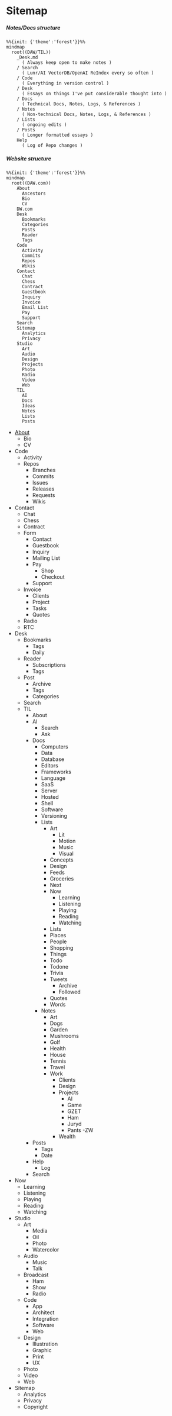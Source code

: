 # Sitemap

##### Notes/Docs structure

```mermaid
%%{init: {'theme':'forest'}}%%
mindmap
  root((DAW/TIL))
    _Desk.md
      ( Always keep open to make notes )
    / Search
      ( Lunr/AI VectorDB/OpenAI ReIndex every so often )
    / Code
      ( Everything in version control )
    / Desk
      ( Essays on things I've put considerable thought into )
    / Docs
      ( Technical Docs, Notes, Logs, & References )
    / Notes
      ( Non-technical Docs, Notes, Logs, & References )
    / Lists
      ( ongoing edits )
    / Posts
      ( Longer formatted essays )
    Help
      ( Log of Repo changes )
```

##### Website structure

```mermaid
%%{init: {'theme':'forest'}}%%
mindmap
  root((DAW.com))
    About
      Ancestors
      Bio
      CV
    DW.com
    Desk
      Bookmarks
      Categories
      Posts
      Reader
      Tags
    Code
      Activity
      Commits
      Repos
      Wikis
    Contact
      Chat
      Chess
      Contract
      Guestbook
      Inquiry
      Invoice
      Email List
      Pay
      Support
    Search
    Sitemap
      Analytics
      Privacy
    Studio
      Art
      Audio
      Design
      Projects
      Photo
      Radio
      Video
      Web
    TIL
      AI
      Docs
      Ideas
      Notes
      Lists
      Posts
```


- [About](https://davidawindham.com/about/)
  - Bio
  - CV
- Code
  - Activity
  - Repos
    - Branches
    - Commits
    - Issues
    - Releases
    - Requests
    - Wikis
- Contact
  - Chat
  - Chess
  - Contract
  - Form
    - Contact
    - Guestbook
    - Inquiry
    - Mailing List
    - Pay
      - Shop
      - Checkout
    - Support
  - Invoice
    - Clients
    - Project
    - Tasks
    - Quotes
  - Radio
  - RTC
- Desk
  - Bookmarks
    - Tags
    - Daily
  - Reader
    - Subscriptions
    - Tags
  - Post
    - Archive
    - Tags
    - Categories
  - Search
  - TIL
    - About
    - AI
      - Search
      - Ask
    - Docs
      - Computers
      - Data
      - Database
      - Editors
      - Frameworks
      - Language
      - SaaS
      - Server
      - Hosted
      - Shell
      - Software
      - Versioning
      - Lists
        - Art
          - Lit
          - Motion
          - Music
          - Visual
        - Concepts
        - Design
        - Feeds
        - Groceries
        - Next
        - Now
          - Learning
          - Listening
          - Playing
          - Reading
          - Watching
        - Lists
        - Places
        - People
        - Shopping
        - Things
        - Todo
        - Todone
        - Trivia
        - Tweets
          - Archive
          - Followed
        - Quotes
        - Words
      - Notes
        - Art
        - Dogs
        - Garden
        - Mushrooms
        - Golf
        - Health
        - House
        - Tennis
        - Travel
        - Work
          - Clients
          - Design
          - Projects
            - AI
            - Game
            - GZET
            - Ham
            - Juryd
            - Pants
            -ZW
          - Wealth
    - Posts
      - Tags
      - Date
    - Help
      - Log
    - Search
- Now
  - Learning
  - Listening
  - Playing 
  - Reading
  - Watching
- Studio
  - Art
    - Media
    - Oil
    - Photo
    - Watercolor
  - Audio
    - Music
    - Talk
  - Broadcast
    - Ham
    - Show
    - Radio
  - Code
    - App
    - Architect
    - Integration
    - Software
    - Web
  - Design
    - Illustration
    - Graphic
    - Print
    - UX
  - Photo
  - Video
  - Web
- Sitemap
  - Analytics
  - Privacy
  - Copyright